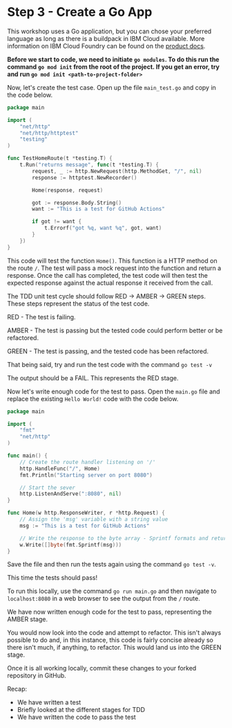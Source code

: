 # Step 3 - Create a Go App

This workshop uses a Go application, but you can chose your preferred language as long as there is a buildpack in IBM Cloud available. More information on IBM Cloud Foundry can be found on the [product docs](https://cloud.ibm.com/docs/cloud-foundry-public).

**Before we start to code, we need to initiate `go modules`. To do this run the command `go mod init` from the root of the project. If you get an error, try and run `go mod init <path-to-project-folder>`**

Now, let's create the test case. Open up the file `main_test.go` and copy in the code below.

```go
package main

import (
	"net/http"
	"net/http/httptest"
	"testing"
)

func TestHomeRoute(t *testing.T) {
	t.Run("returns message", func(t *testing.T) {
		request, _ := http.NewRequest(http.MethodGet, "/", nil)
		response := httptest.NewRecorder()

		Home(response, request)

		got := response.Body.String()
		want := "This is a test for GitHub Actions"

		if got != want {
			t.Errorf("got %q, want %q", got, want)
		}
	})
}
```
This code will test the function `Home()`. This function is a HTTP method on the route `/`. The test will pass a mock request into the function and return a response. Once the call has completed, the test code will then test the expected response against the actual response it received from the call.

The TDD unit test cycle should follow RED -> AMBER -> GREEN steps. These steps represent the status of the test code.

RED - The test is failing.

AMBER - The test is passing but the tested code could perform better or be refactored.

GREEN - The test is passing, and the tested code has been refactored.

That being said, try and run the test code with the command `go test -v`

The output should be a FAIL. This represents the RED stage.

Now let's write enough code for the test to pass. Open the `main.go` file and replace the existing `Hello World!` code with the code below.

```go
package main

import (
	"fmt"
	"net/http"
)

func main() {
	// Create the route handler listening on '/'
	http.HandleFunc("/", Home)
	fmt.Println("Starting server on port 8080")

	// Start the sever
	http.ListenAndServe(":8080", nil)
}

func Home(w http.ResponseWriter, r *http.Request) {
	// Assign the 'msg' variable with a string value
	msg := "This is a test for GitHub Actions"

	// Write the response to the byte array - Sprintf formats and returns a string without printing it anywhere
	w.Write([]byte(fmt.Sprintf(msg)))
}
```

Save the file and then run the tests again using the command `go test -v`.

This time the tests should pass!

To run this locally, use the command `go run main.go` and then navigate to `localhost:8080` in a web browser to see the output from the `/` route.

We have now written enough code for the test to pass, representing the AMBER stage.

You would now look into the code and attempt to refactor. This isn't always possible to do and, in this instance, this code is fairly concise already so there isn't much, if anything, to refactor. This would land us into the GREEN stage.

Once it is all working locally, commit these changes to your forked repository in GitHub.

Recap:
- We have written a test
- Briefly looked at the different stages for TDD
- We have written the code to pass the test